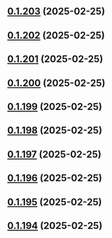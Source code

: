 ## [0.1.203](https://github.com/binary-braids/terraform-oracle/compare/v0.1.202...v0.1.203) (2025-02-25)



## [0.1.202](https://github.com/binary-braids/terraform-oracle/compare/v0.1.201...v0.1.202) (2025-02-25)



## [0.1.201](https://github.com/binary-braids/terraform-oracle/compare/v0.1.200...v0.1.201) (2025-02-25)



## [0.1.200](https://github.com/binary-braids/terraform-oracle/compare/v0.1.199...v0.1.200) (2025-02-25)



## [0.1.199](https://github.com/binary-braids/terraform-oracle/compare/v0.1.198...v0.1.199) (2025-02-25)



## [0.1.198](https://github.com/binary-braids/terraform-oracle/compare/v0.1.197...v0.1.198) (2025-02-25)



## [0.1.197](https://github.com/binary-braids/terraform-oracle/compare/v0.1.196...v0.1.197) (2025-02-25)



## [0.1.196](https://github.com/binary-braids/terraform-oracle/compare/v0.1.195...v0.1.196) (2025-02-25)



## [0.1.195](https://github.com/binary-braids/terraform-oracle/compare/v0.1.194...v0.1.195) (2025-02-25)



## [0.1.194](https://github.com/binary-braids/terraform-oracle/compare/v0.1.193...v0.1.194) (2025-02-25)



